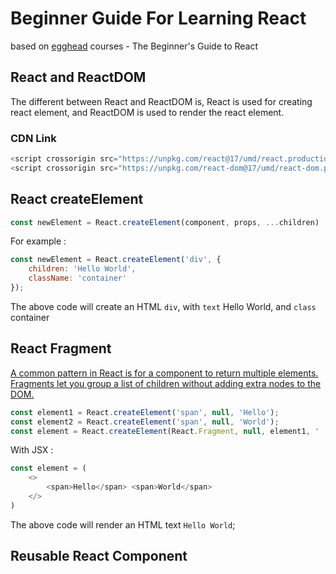 # Beginner Guide For Learning React

based on [egghead](https://egghead.io/courses/the-beginner-s-guide-to-react) courses - The Beginner's Guide to React

## React and ReactDOM

The different between React and ReactDOM is, React is used for creating react element, and ReactDOM is used to render the react element.

### CDN Link

```javascript
<script crossorigin src="https://unpkg.com/react@17/umd/react.production.min.js"></script>
<script crossorigin src="https://unpkg.com/react-dom@17/umd/react-dom.production.min.js"></script>
```

## React createElement

```javascript
const newElement = React.createElement(component, props, ...children)
```

For example :

```javascript
const newElement = React.createElement('div', {
    children: 'Hello World',
    className: 'container'
});
```

The above code will create an HTML `div`, with `text` Hello World, and `class` container

## React Fragment

[A common pattern in React is for a component to return multiple elements. Fragments let you group a list of children without adding extra nodes to the DOM.](https://reactjs.org/docs/fragments.html)

```javascript
const element1 = React.createElement('span', null, 'Hello');
const element2 = React.createElement('span', null, 'World');
const element = React.createElement(React.Fragment, null, element1, ' ', element2);
```

With JSX :

```javascript
const element = (
    <>
        <span>Hello</span> <span>World</span>
    </>
)
```

The above code will render an HTML text `Hello World`;

## Reusable React Component
